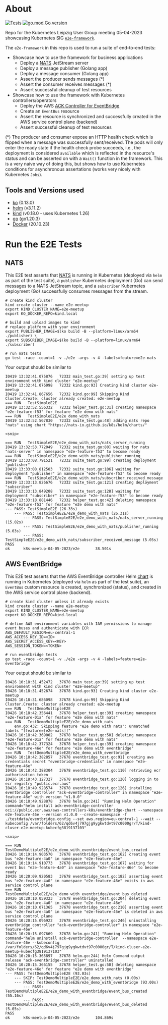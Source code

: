 # About

[![Tests](https://github.com/embano1/k8s-meetup-04-05-2023/actions/workflows/e2e.yaml/badge.svg)](https://github.com/embano1/k8s-meetup-04-05-2023/actions/workflows/e2e.yaml)
[![go.mod Go version](https://img.shields.io/github/go-mod/go-version/embano1/k8s-meetup-04-05-2023)](https://github.com/embano1/k8s-meetup-04-05-2023)

Repo for the Kubernetes Leipzig User Group meeting 05-04-2023 showcasing Kubernetes SIG
[`e2e-framework`](https://github.com/kubernetes-sigs/e2e-framework).

The `e2e-framework` in this repo is used to run a suite of end-to-end tests:

- Showcase how to use the framework for business applications 
    - Deploy a [NATS](https://nats.io/) JetStream server
    - Deploy a message publisher (Golang app)
    - Deploy a message consumer (Golang app)
    - Assert the producer sends messages (*)
    - Assert the consumer receives messages (*)
    - Assert successful cleanup of test resources
- Showcase how to use the framework with Kubernetes controllers/operators
  - Deploy the AWS [ACK Controller for EventBridge](https://aws.amazon.com/about-aws/whats-new/2023/03/ack-controllers-amazon-eventbridge-pipes/)
  - Create an `EventBus` resource
  - Assert the resource is synchronized and successfully created in the AWS service control plane (backend)
  - Assert successful cleanup of test resources

(*) The producer and consumer expose an HTTP health check which is flipped when a message was successfully
sent/received. The pods will only enter the ready state if the health check probe succeeds, i.e., the deployment is
considered `available` which is reflected in the resource's status and can be asserted on with a `Wait()` function in
the framework. This is a very naive way of doing this, but shows how to use Kubernetes conditions for asynchronous
assertations (works very nicely with Kubernetes `Jobs`).

## Tools and Versions used

- [ko](https://github.com/ko-build/ko) (0.13.0)
- [helm](https://helm.sh/docs/helm/helm_install/) (v3.11.2)
- [kind](https://kind.sigs.k8s.io/) (v0.18.0 - uses Kubernetes 1.26)
- [go](https://go.dev/) (go1.20.3)
- [Docker](https://docker.com/) (20.10.23)

# Run the E2E Tests

## NATS

This E2E test asserts that [NATS](https://nats.io/) is running in Kubernetes (deployed via `helm` as part of the test
suite), a `publisher` Kubernetes deployment (Go) can send messages to a NATS JetStream topic, and a `subscriber`
Kubernetes deployment (Go) successfully consumes messages from the stream.

```console
# create kind cluster
kind create cluster --name e2e-meetup
export KIND_CLUSTER_NAME=e2e-meetup 
export KO_DOCKER_REPO=kind.local

# build and upload images to kind
# replace platform with your environment
export PUBLISHER_IMAGE=$(ko build -B --platform=linux/arm64 ./publisher) \
export SUBSCRIBER_IMAGE=$(ko build -B --platform=linux/arm64 ./subscriber)

# run nats tests
go test -race -count=1 -v ./e2e -args -v 4 -labels=feature=e2e-nats
```

Your output should be similar to

```console
I0419 13:32:41.075876   72332 main_test.go:39] setting up test environment with kind cluster "e2e-meetup"
I0419 13:32:41.076098   72332 kind.go:93] Creating kind cluster e2e-meetup
I0419 13:32:41.867656   72332 kind.go:99] Skipping Kind Cluster.Create: cluster already created: e2e-meetup
=== RUN   TestSimpleE2E
I0419 13:32:52.556332   72332 helper_test.go:31] creating namespace "e2e-feature-f53" for feature "e2e demo with nats"
=== RUN   TestSimpleE2E/e2e_demo_with_nats
I0419 13:32:52.567830   72332 suite_test.go:48] adding nats repo "nats" using chart "https://nats-io.github.io/k8s/helm/charts/"

<snip>

=== RUN   TestSimpleE2E/e2e_demo_with_nats/nats_server_running
I0419 13:32:53.772049   72332 suite_test.go:80] waiting for nats "nats-server" in namespace "e2e-feature-f53" to become ready
=== RUN   TestSimpleE2E/e2e_demo_with_nats/publisher_running
I0419 13:33:08.791521   72332 suite_test.go:99] creating deployment "publisher"
I0419 13:33:08.812503   72332 suite_test.go:106] waiting for deployment "publisher" in namespace "e2e-feature-f53" to become ready
=== RUN   TestSimpleE2E/e2e_demo_with_nats/subscriber_received_message
I0419 13:33:13.826676   72332 suite_test.go:121] creating deployment "subscriber"
I0419 13:33:13.849208   72332 suite_test.go:128] waiting for deployment "subscriber" in namespace "e2e-feature-f53" to become ready
I0419 13:33:18.881446   72332 helper_test.go:42] deleting namespace "e2e-feature-f53" for feature "e2e demo with nats"
--- PASS: TestSimpleE2E (26.33s)
    --- PASS: TestSimpleE2E/e2e_demo_with_nats (26.31s)
        --- PASS: TestSimpleE2E/e2e_demo_with_nats/nats_server_running (15.02s)
        --- PASS: TestSimpleE2E/e2e_demo_with_nats/publisher_running (5.03s)
        --- PASS: TestSimpleE2E/e2e_demo_with_nats/subscriber_received_message (5.05s)
PASS
ok      k8s-meetup-04-05-2023/e2e       38.501s
```

## AWS EventBridge

This E2E test asserts that the AWS EventBridge controller Helm [chart](https://gallery.ecr.aws/aws-controllers-k8s/eventbridge-chart) is running in Kubernetes (deployed via `helm` as part of the test
suite), an `EventBus` custom resource is created, synchronized (status), and created in the AWS service control plane (backend).

```console
# create kind cluster unless it already exists
kind create cluster --name e2e-meetup
export KIND_CLUSTER_NAME=e2e-meetup 
export KO_DOCKER_REPO=kind.local

# define AWS environment variables with IAM permissions to manage event buses and authenticate with ECR
AWS_DEFAULT_REGION=eu-central-1
AWS_ACCESS_KEY_ID=<ID>
AWS_SECRET_ACCESS_KEY=<KEY>
AWS_SESSION_TOKEN=<TOKEN>

# run eventbridge tests
go test -race -count=1 -v ./e2e -args -v 4 -labels=feature=e2e-eventbridge
```

Your output should be similar to

```console
I0426 10:18:31.452472   37678 main_test.go:39] setting up test environment with kind cluster "e2e-meetup"
I0426 10:18:31.452674   37678 kind.go:93] Creating kind cluster e2e-meetup
I0426 10:18:31.686098   37678 kind.go:99] Skipping Kind Cluster.Create: cluster already created: e2e-meetup
=== RUN   TestDemoMultipleE2E
I0426 10:18:42.356441   37678 helper_test.go:39] creating namespace "e2e-feature-01a" for feature "e2e demo with nats"
=== RUN   TestDemoMultipleE2E/e2e_demo_with_nats
    env.go:432: Skipping feature "e2e demo with nats": unmatched labels "[feature=[e2e-nats]]"
I0426 10:18:42.369002   37678 helper_test.go:50] deleting namespace "e2e-feature-01a" for feature "e2e demo with nats"
I0426 10:18:42.377324   37678 helper_test.go:39] creating namespace "e2e-feature-46e" for feature "e2e demo with eventbridge"
=== RUN   TestDemoMultipleE2E/e2e_demo_with_eventbridge
I0426 10:18:42.382857   37678 eventbridge_test.go:91] creating aws credentials secret "eventbridge-credentials" in namespace "e2e-feature-46e"
I0426 10:18:42.388304   37678 eventbridge_test.go:110] retrieving ecr authorization token
I0426 10:18:43.127327   37678 eventbridge_test.go:120] logging in to ecr registry "public.ecr.aws"
I0426 10:18:49.928574   37678 eventbridge_test.go:126] installing eventbridge controller "ack-eventbridge-controller" in namespace "e2e-feature-46e" with version "v1.0.0"
I0426 10:18:49.928878   37678 helm.go:241] "Running Helm Operation" command="helm install ack-eventbridge-controller oci://public.ecr.aws/aws-controllers-k8s/eventbridge-chart --namespace e2e-feature-46e --version v1.0.0 --create-namespace -f ./testdata/eventbridge.config --set aws.region=eu-central-1 --wait --kubeconfig /var/folders/62/qd6v4j797gjg9ygkwtdvt97c0000gr/T/kind-cluser-e2e-meetup-kubecfg3819137103"

<snip>

=== RUN   TestDemoMultipleE2E/e2e_demo_with_eventbridge/event_bus_created
I0426 10:19:14.903570   37678 eventbridge_test.go:162] creating event bus "e2e-feature-4a0" in namespace "e2e-feature-46e"
I0426 10:19:14.910773   37678 eventbridge_test.go:167] waiting for event bus "e2e-feature-4a0" in namespace "e2e-feature-46e" to become ready
I0426 10:20:09.920583   37678 eventbridge_test.go:182] asserting event bus "e2e-feature-4a0" in namespace "e2e-feature-46e" exists in aws service control plane
=== RUN   TestDemoMultipleE2E/e2e_demo_with_eventbridge/event_bus_deleted
I0426 10:20:10.059323   37678 eventbridge_test.go:204] deleting event bus "e2e-feature-4a0" in namespace "e2e-feature-46e"
I0426 10:20:10.071365   37678 eventbridge_test.go:210] asserting event bus "e2e-feature-4a0" in namespace "e2e-feature-46e" is deleted in aws service control plane
I0426 10:20:15.096922   37678 eventbridge_test.go:246] uninstalling eventbridge controller "ack-eventbridge-controller" in namespace "e2e-feature-46e"
I0426 10:20:15.097669   37678 helm.go:241] "Running Helm Operation" command="helm uninstall ack-eventbridge-controller  --namespace e2e-feature-46e --kubeconfig /var/folders/62/qd6v4j797gjg9ygkwtdvt97c0000gr/T/kind-cluser-e2e-meetup-kubecfg3819137103"
I0426 10:20:15.365897   37678 helm.go:244] Helm Command output
release "ack-eventbridge-controller" uninstalled
I0426 10:20:15.366155   37678 helper_test.go:50] deleting namespace "e2e-feature-46e" for feature "e2e demo with eventbridge"
--- PASS: TestDemoMultipleE2E (93.03s)
    --- SKIP: TestDemoMultipleE2E/e2e_demo_with_nats (0.00s)
    --- PASS: TestDemoMultipleE2E/e2e_demo_with_eventbridge (93.00s)
        --- PASS: TestDemoMultipleE2E/e2e_demo_with_eventbridge/event_bus_created (55.16s)
        --- PASS: TestDemoMultipleE2E/e2e_demo_with_eventbridge/event_bus_deleted (5.05s)
PASS
ok      k8s-meetup-04-05-2023/e2e       104.869s
```